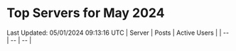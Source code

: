 # Top Servers for May 2024
Last Updated: 05/01/2024 09:13:16 UTC
| Server | Posts | Active Users |
| -- | -- | -- |
